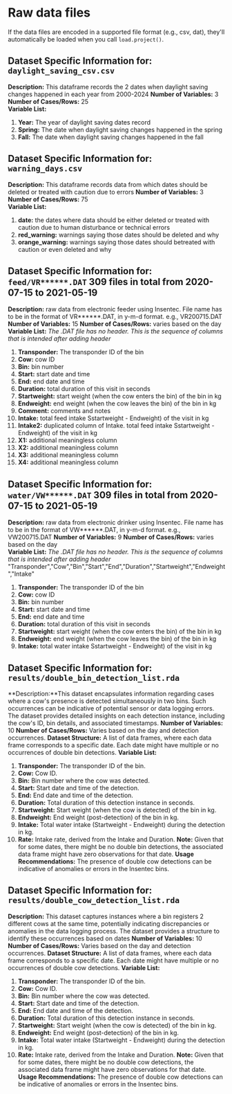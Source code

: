 # Raw data files
If the data files are encoded in a supported file format (e.g., csv, dat), they'll automatically be loaded when you call `load.project()`.


## Dataset Specific Information for: `daylight_saving_csv.csv`
**Description:** This dataframe records the 2 dates when daylight saving changes happened in each year from 2000-2024
**Number of Variables:** 3  
**Number of Cases/Rows:** 25  
**Variable List:**
1. **Year:** The year of daylight saving dates record
2. **Spring:** The date when daylight saving changes happened in the spring
3. **Fall:** The date when daylight saving changes happened in the fall

## Dataset Specific Information for: `warning_days.csv`
**Description:** This dataframe records data from which dates should be deleted or treated with caution due to errors
**Number of Variables:** 3  
**Number of Cases/Rows:** 75  
**Variable List:**
1. **date:** the dates where data should be either deleted or treated with caution due to human disturbance or technical errors
2. **red_warning:** warnings saying those dates should be deleted and why
3. **orange_warning:** warnings saying those dates should betreated with caution or even deleted and why

## Dataset Specific Information for: `feed/VR******.DAT` 309 files in total from 2020-07-15 to 2021-05-19
**Description:** raw data from electronic feeder using Insentec. File name has to be in the format of VR******.DAT, in y-m-d format. e.g., VR200715.DAT
**Number of Variables:** 15
**Number of Cases/Rows:** varies based on the day  
**Variable List:** *The .DAT file has no header. This is the sequence of columns that is intended after adding header*
1. **Transponder:** The transponder ID of the bin
2. **Cow:** cow ID
3. **Bin:** bin number
4. **Start:** start date and time
5. **End:** end date and time
6. **Duration:** total duration of this visit in seconds
7. **Startweight:** start weight (when the cow enters the bin) of the bin in kg
8. **Endweight:** end weight (when the cow leaves the bin) of the bin in kg
9. **Comment:** comments and notes
10. **Intake:** total feed intake Sstartweight - Endweight) of the visit in kg
11. **Intake2:** duplicated column of Intake. total feed intake Sstartweight - Endweight) of the visit in kg
12. **X1:** additional meaningless column
13. **X2:** additional meaningless column
14. **X3:** additional meaningless column
15. **X4:** additional meaningless column

## Dataset Specific Information for: `water/VW******.DAT` 309 files in total from 2020-07-15 to 2021-05-19
**Description:** raw data from electronic drinker using Insentec. File name has to be in the format of VW******.DAT, in y-m-d format. e.g., VW200715.DAT
**Number of Variables:** 9
**Number of Cases/Rows:** varies based on the day  
**Variable List:** *The .DAT file has no header. This is the sequence of columns that is intended after adding header*
"Transponder","Cow","Bin","Start","End","Duration","Startweight","Endweight","Intake"
1. **Transponder:** The transponder ID of the bin
2. **Cow:** cow ID
3. **Bin:** bin number
4. **Start:** start date and time
5. **End:** end date and time
6. **Duration:** total duration of this visit in seconds
7. **Startweight:** start weight (when the cow enters the bin) of the bin in kg
8. **Endweight:** end weight (when the cow leaves the bin) of the bin in kg
9. **Intake:** total water intake Sstartweight - Endweight) of the visit in kg

## Dataset Specific Information for: `results/double_bin_detection_list.rda`
**Description:**This dataset encapsulates information regarding cases where a cow's presence is detected simultaneously in two bins. Such occurrences can be indicative of potential sensor or data logging errors. The dataset provides detailed insights on each detection instance, including the cow's ID, bin details, and associated timestamps.
**Number of Variables:** 10
**Number of Cases/Rows:** Varies based on the day and detection occurrences.
**Dataset Structure:** A list of data frames, where each data frame corresponds to a specific date. Each date might have multiple or no occurrences of double bin detections. 
**Variable List:** 
1. **Transponder:** The transponder ID of the bin.
2. **Cow:** Cow ID.
3. **Bin:** Bin number where the cow was detected.
4. **Start:** Start date and time of the detection.
5. **End:** End date and time of the detection.
6. **Duration:** Total duration of this detection instance in seconds.
7. **Startweight:** Start weight (when the cow is detected) of the bin in kg.
8. **Endweight:** End weight (post-detection) of the bin in kg.
9. **Intake:** Total water intake (Startweight - Endweight) during the detection in kg.
10. **Rate:** Intake rate, derived from the Intake and Duration.
**Note:** Given that for some dates, there might be no double bin detections, the associated data frame might have zero observations for that date.
**Usage Recommendations:**  The presence of double cow detections can be indicative of anomalies or errors in the Insentec bins.

## Dataset Specific Information for: `results/double_cow_detection_list.rda`
**Description:** This dataset captures instances where a bin registers 2 different cows at the same time, potentially indicating discrepancies or anomalies in the data logging process. The dataset provides a structure to identify these occurrences based on dates
**Number of Variables:** 10
**Number of Cases/Rows:** Varies based on the day and detection occurrences.
**Dataset Structure:** A list of data frames, where each data frame corresponds to a specific date. Each date might have multiple or no occurrences of double cow detections. 
**Variable List:** 
1. **Transponder:** The transponder ID of the bin.
2. **Cow:** Cow ID.
3. **Bin:** Bin number where the cow was detected.
4. **Start:** Start date and time of the detection.
5. **End:** End date and time of the detection.
6. **Duration:** Total duration of this detection instance in seconds.
7. **Startweight:** Start weight (when the cow is detected) of the bin in kg.
8. **Endweight:** End weight (post-detection) of the bin in kg.
9. **Intake:** Total water intake (Startweight - Endweight) during the detection in kg.
10. **Rate:** Intake rate, derived from the Intake and Duration.
**Note:** Given that for some dates, there might be no double cow detections, the associated data frame might have zero observations for that date.
**Usage Recommendations:** The presence of double cow detections can be indicative of anomalies or errors in the Insentec bins.


